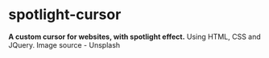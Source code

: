 # spotlight-cursor
 <b>A custom cursor for websites, with spotlight effect.</b>
 Using HTML, CSS and JQuery.
 Image source - Unsplash